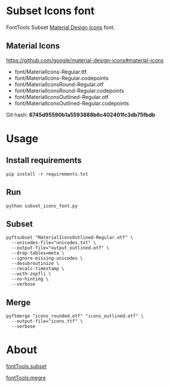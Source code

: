 # Subset Icons font

FontTools Subset [Material Design Icons](https://fonts.google.com/icons) font.

## Material Icons

https://github.com/google/material-design-icons#material-icons
* font/MaterialIcons-Regular.ttf
* font/MaterialIcons-Regular.codepoints
* font/MaterialIconsRound-Regular.otf
* font/MaterialIconsRound-Regular.codepoints
* font/MaterialIconsOutlined-Regular.otf
* font/MaterialIconsOutlined-Regular.codepoints

Git hash: **6745d95590b1a5593888b6c402401fc3db75fbdb**

# Usage

## Install requirements
```shell
pip install -r requirements.txt
```

## Run
```shell
python subset_icons_font.py
```

## Subset
```shell
pyftsubset "MaterialIconsOutlined-Regular.otf" \
  --unicodes-file="unicodes.txt" \
  --output-file="output_outlined.otf" \
  --drop-tables=meta \
  --ignore-missing-unicodes \
  --desubroutinize \
  --recalc-timestamp \
  --with-zopfli \
  --no-hinting \
  --verbose
```

## Merge
```shell
pyftmerge "icons_rounded.otf" "icons_outlined.otf" \
  --output-file="icons.ttf" \
  --verbose
```

# About

[fontTools.subset](https://fonttools.readthedocs.io/en/latest/subset/index.html)

[fontTools.megre](https://fonttools.readthedocs.io/en/latest/merge.html)
